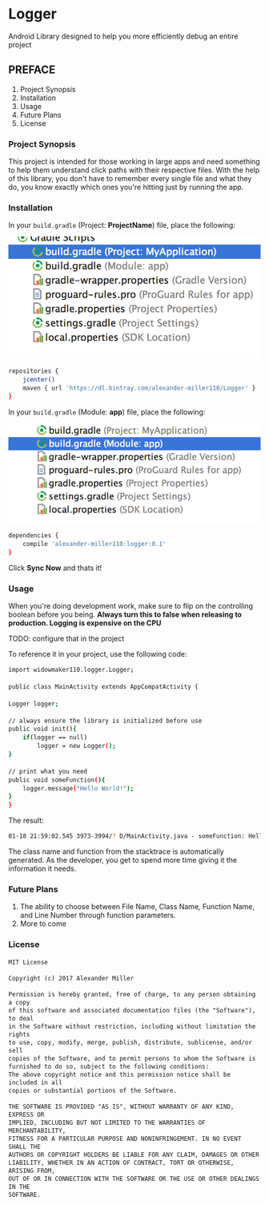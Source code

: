 # Logger
Android Library designed to help you more efficiently debug an entire project

## PREFACE ##
1. Project Synopsis 
2. Installation
3. Usage
4. Future Plans
5. License

### Project Synopsis ###

This project is intended for those working in large apps and need something to help them understand click paths with their respective files. With the help of this library, you don't have to remember every single file and what they do, you know exactly which ones you're hitting just by running the app.

### Installation ###

In your ```build.gradle``` (Project: **ProjectName**) file, place the following:

![Project Gradle](/images/project_gradle.png?raw=true "Project Gradle")

```sh
repositories { 
    jcenter()
    maven { url 'https://dl.bintray.com/alexander-miller110/Logger' }
}

```
In your ```build.gradle``` (Module: **app**) file, place the following:

![App Gradle](/images/app_gradle.png?raw=true "App Gradle")

```sh
dependencies {
    compile 'alexander-miller110:logger:0.1'
}
```

Click **Sync Now** and thats it!

### Usage ###

When you're doing development work, make sure to flip on the controlling boolean before you being. **Always turn this to false when releasing to production. Logging is expensive on the CPU**

TODO: configure that in the project

To reference it in your project, use the following code:
```sh
import widowmaker110.logger.Logger;

public class MainActivity extends AppCompatActivity {

Logger logger;

// always ensure the library is initialized before use
public void init(){
    if(logger == null)
        logger = new Logger();
}

// print what you need
public void someFunction(){
    logger.message("Hello World!");
}
}
```

The result:
```sh
01-18 21:59:02.545 3973-3994/? D/MainActivity.java - someFunction: Hello World!
```

The class name and function from the stacktrace is automatically generated. As the developer, you get to spend more time giving it the information it needs.

### Future Plans ###

1. The ability to choose between File Name, Class Name, Function Name, and Line Number through function parameters.
2. More to come

### License ###
```
MIT License

Copyright (c) 2017 Alexander Miller

Permission is hereby granted, free of charge, to any person obtaining a copy
of this software and associated documentation files (the "Software"), to deal
in the Software without restriction, including without limitation the rights
to use, copy, modify, merge, publish, distribute, sublicense, and/or sell
copies of the Software, and to permit persons to whom the Software is
furnished to do so, subject to the following conditions:
The above copyright notice and this permission notice shall be included in all
copies or substantial portions of the Software.

THE SOFTWARE IS PROVIDED "AS IS", WITHOUT WARRANTY OF ANY KIND, EXPRESS OR
IMPLIED, INCLUDING BUT NOT LIMITED TO THE WARRANTIES OF MERCHANTABILITY,
FITNESS FOR A PARTICULAR PURPOSE AND NONINFRINGEMENT. IN NO EVENT SHALL THE
AUTHORS OR COPYRIGHT HOLDERS BE LIABLE FOR ANY CLAIM, DAMAGES OR OTHER
LIABILITY, WHETHER IN AN ACTION OF CONTRACT, TORT OR OTHERWISE, ARISING FROM,
OUT OF OR IN CONNECTION WITH THE SOFTWARE OR THE USE OR OTHER DEALINGS IN THE
SOFTWARE.
```

